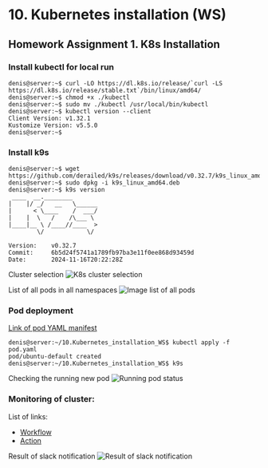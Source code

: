 # 10. Kubernetes installation (WS)

## Homework Assignment 1. K8s Installation

### Install kubectl for local run

```shell
denis@server:~$ curl -LO https://dl.k8s.io/release/`curl -LS https://dl.k8s.io/release/stable.txt`/bin/linux/amd64/
denis@server:~$ chmod +x ./kubectl
denis@server:~$ sudo mv ./kubectl /usr/local/bin/kubectl
denis@server:~$ kubectl version --client
Client Version: v1.32.1
Kustomize Version: v5.5.0
denis@server:~$
```

### Install k9s

```shell
denis@server:~$ wget  https://github.com/derailed/k9s/releases/download/v0.32.7/k9s_linux_amd64.deb
denis@server:~$ sudo dpkg -i k9s_linux_amd64.deb
denis@server:~$ k9s version
 ____  __.________
|    |/ _/   __   \______
|      < \____    /  ___/
|    |  \   /    /\___ \
|____|__ \ /____//____  >
        \/            \/

Version:    v0.32.7
Commit:     6b5d24f5741a1789fb97ba3e11f0ee868d93459d
Date:       2024-11-16T20:22:28Z
```
Cluster selection
![K8s cluster selection](./images/image1.png)

List of all pods in all namespaces
![Image list of all pods](./images/image2.png)

### Pod deployment

[Link of pod YAML manifest](pod.yaml)

```shell
denis@server:~/10.Kubernetes_installation_WS$ kubectl apply -f pod.yaml
pod/ubuntu-default created
denis@server:~/10.Kubernetes_installation_WS$ k9s
```

Checking the running new pod
![Running pod status](./images/image3.png)

### Monitoring of cluster:

List of links:
- [Workflow](.github/workflows/pod_status.yaml)
- [Action](https://github.com/fedos1993/10.Kubernetes_installation_WS/actions/workflows/pod_status.yaml)


Result of slack notification
![Result of slack notification](./images/image4.png)
